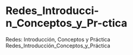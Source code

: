 # Redes_Introducci-n_Conceptos_y_Pr-ctica
Redes: Introducción, Conceptos y Práctica Redes_Introducción_Conceptos_y_Práctica
